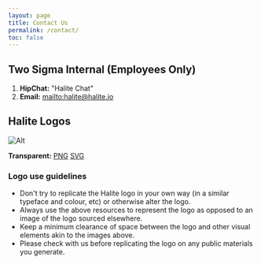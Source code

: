 ```yaml
---
layout: page
title: Contact Us
permalink: /contact/
toc: false
---
```


## Two Sigma Internal (Employees Only)

1. **HipChat:** "Halite Chat"
2. **Email:** <mailto:halite@halite.io>

## Halite Logos

![Alt](/assets/images/full_logo.png "LOGO")

**Transparent:** [PNG](/assets/images/full_logo.png)  [SVG](/assets/images/full_logo.svg)

### Logo use guidelines

* Don't try to replicate the Halite logo in your own way (in a similar typeface and colour, etc) or otherwise alter the logo.
* Always use the above resources to represent the logo as opposed to an image of the logo sourced elsewhere.
* Keep a minimum clearance of space between the logo and other visual elements akin to the images above.
* Please check with us before replicating the logo on any public materials you generate.

